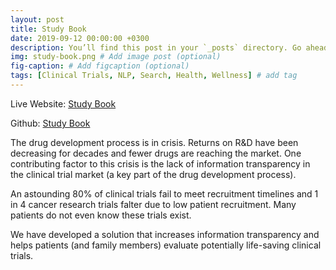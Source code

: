 ```yaml
---
layout: post
title: Study Book
date: 2019-09-12 00:00:00 +0300
description: You’ll find this post in your `_posts` directory. Go ahead and edit it and re-build the site to see your changes. # Add post description (optional)
img: study-book.png # Add image post (optional)
fig-caption: # Add figcaption (optional)
tags: [Clinical Trials, NLP, Search, Health, Wellness] # add tag
---
```


Live Website: [Study Book](https://clinical-trial-finder.netlify.com/)

Github: [Study Book](https://github.com/build-week-072019-clinical-trial-finder) 

The drug development process is in crisis. Returns on R&D have been decreasing for decades and fewer drugs are reaching the market. One contributing factor to this crisis is the lack of information transparency in the clinical trial market (a key part of the drug development process).

An astounding 80% of clinical trials fail to meet recruitment timelines and 1 in 4 cancer research trials falter due to low patient recruitment. Many patients do not even know these trials exist.

We have developed a solution that increases information transparency and helps patients (and family members) evaluate potentially life-saving clinical trials.